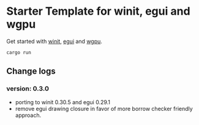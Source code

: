 # Starter Template for winit, egui and wgpu

Get started with [winit](https://github.com/rust-windowing/winit), [egui](https://github.com/emilk/egui) and [wgpu](https://github.com/gfx-rs/wgpu).

`cargo run`


## Change logs 

### version: 0.3.0
- porting to winit 0.30.5 and egui 0.29.1
- remove egui drawing closure in favor of more borrow checker friendly approach.
